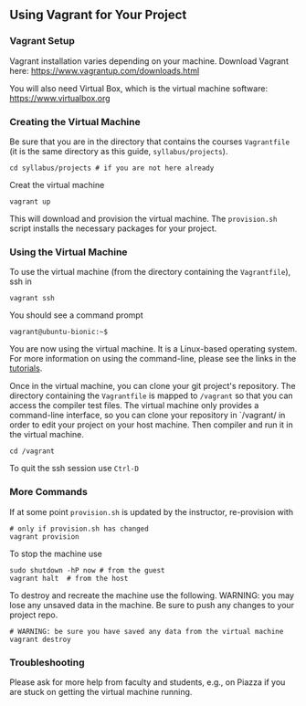 ## Using Vagrant for Your Project

### Vagrant Setup

Vagrant installation varies depending on your machine.  Download Vagrant here: <https://www.vagrantup.com/downloads.html>

You will also need Virtual Box, which is the virtual machine software: <https://www.virtualbox.org>

### Creating the Virtual Machine

Be sure that you are in the directory that contains the courses `Vagrantfile` (it is the same directory as this guide, `syllabus/projects`).

    cd syllabus/projects # if you are not here already

Creat the virtual machine

    vagrant up
    
This will download and provision the virtual machine.  The `provision.sh` script installs the necessary packages for your project.

### Using the Virtual Machine

To use the virtual machine (from the directory containing the `Vagrantfile`), ssh in

    vagrant ssh
    
You should see a command prompt
    
    vagrant@ubuntu-bionic:~$

You are now using the virtual machine.  It is a Linux-based operating system.  For more information on using the command-line, please see the links in the [tutorials](tutorials.md).

Once in the virtual machine, you can clone your git project's repository.  The directory containing the `Vagrantfile` is mapped to `/vagrant` so that you can access the compiler test files.  The virtual machine only provides a command-line interface, so you can clone your repository in `/vagrant/ in order to edit your project on your host machine.  Then compiler and run it in the virtual machine.

    cd /vagrant
    
To quit the ssh session use `Ctrl-D`

### More Commands

If at some point `provision.sh` is updated by the instructor, re-provision with

    # only if provision.sh has changed
    vagrant provision
    
To stop the machine use

    sudo shutdown -hP now # from the guest
    vagrant halt  # from the host

To destroy and recreate the machine use the following. WARNING: you may lose any unsaved data in the machine.  Be sure to push any changes to your project repo.

    # WARNING: be sure you have saved any data from the virtual machine
    vagrant destroy

### Troubleshooting

Please ask for more help from faculty and students, e.g., on Piazza if you are stuck on getting the virtual machine running.
